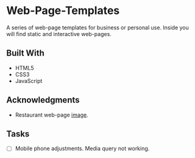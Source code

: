 # Web-Page-Templates
A series of web-page templates for business or personal use. Inside you will find static and interactive web-pages.

## Built With
- HTML5
- CSS3
- JavaScript

## Acknowledgments
- Restaurant web-page [image](https://www.sbs.com.au/food/recipes/grilled-miso-eggplant-and-haloumi-burgers).

## Tasks
- [ ] Mobile phone adjustments. Media query not working.
